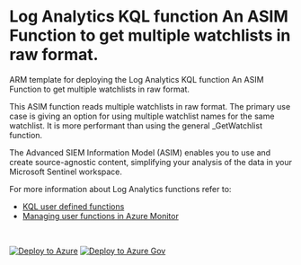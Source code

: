 # Log Analytics KQL function An ASIM Function to get multiple watchlists in raw format.

ARM template for deploying the Log Analytics KQL function An ASIM Function to get multiple watchlists in raw format.

This ASIM function reads multiple watchlists in raw format. The primary use case is giving an option for using multiple watchlist names for the same watchlist. It is more performant than using the general _GetWatchlist function.


The Advanced SIEM Information Model (ASIM) enables you to use and create source-agnostic content, simplifying your analysis of the data in your Microsoft Sentinel workspace.

For more information about Log Analytics functions refer to:

- [KQL user defined functions](https://docs.microsoft.com/azure/data-explorer/kusto/query/functions/user-defined-functions)
- [Managing user functions in Azure Monitor](https://docs.microsoft.com/azure/azure-monitor/logs/functions)

<br/>

[![Deploy to Azure](https://aka.ms/deploytoazurebutton)](https://portal.azure.com/#create/Microsoft.Template/https%3A%2F%2Fraw.githubusercontent.com%2FAzure%2FAzure-Sentinel%2Fmaster%2FASIM%2FLibrary%2FARM%2FASIM_GetWatchlistsRaw%2FASIM_GetWatchlistsRaw.json) [![Deploy to Azure Gov](https://aka.ms/deploytoazuregovbutton)](https://portal.azure.us/#create/Microsoft.Template/uri/https%3A%2F%2Fraw.githubusercontent.com%2FAzure%2FAzure-Sentinel%2Fmaster%2FASIM%2FLibrary%2FARM%2FASIM_GetWatchlistsRaw%2FASIM_GetWatchlistsRaw.json)
